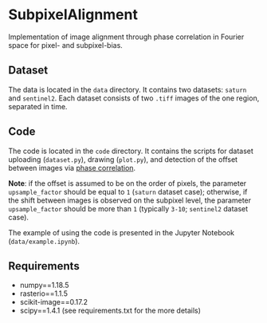 # SubpixelAlignment
Implementation of image alignment through phase correlation in Fourier space for pixel- and subpixel-bias.

## Dataset
The data is located in the ``data`` directory. It contains two datasets: ``saturn`` and ``sentinel2``. Each dataset consists of two ``.tiff`` images of the one region, separated in time.

## Code
The code is located in the ``code`` directory. It contains the scripts for dataset uploading (``dataset.py``), drawing (``plot.py``), and detection of the offset between images via [phase correlation](https://en.wikipedia.org/wiki/Phase_correlation).

**Note**: if the offset is assumed to be on the order of pixels, the parameter ``upsample_factor`` should be equal to ``1`` (``saturn`` dataset case); otherwise, if the shift between images is observed on the subpixel level, the parameter ``upsample_factor`` should be more than ``1`` (typically ``3-10``; ``sentinel2`` dataset case).

The example of using the code is presented in the Jupyter Notebook (``data/example.ipynb``).

## Requirements
- numpy==1.18.5
- rasterio==1.1.5
- scikit-image==0.17.2
- scipy==1.4.1
(see requirements.txt for the more details)
